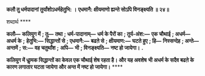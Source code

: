 **कलौ तु धर्मपादानां तुर्यांशोऽधर्महेतुभि: ।** **एधमानै: क्षीयमाणो ह्यन्ते सोऽपि विनङ्क्ष्यति ॥ २४॥** 

शब्दार्थ **** 

**कलौ—** **कलियुग में** **; तु—** **तथा** **; धर्म-पादानाम्—** **धर्म के पैरों का** **; तुर्य-अंश:—** **एक चौथाई** **; अधर्म—** **अधर्म के** **;** **हेतुभि:—** **सिद्धान्तों से** **; एधमानै:—** **बढऩे से** **; क्षीयमाण:—** **घटते हुए** **; हि—** **निस्सन्देह** **; अन्ते—** **अन्तमें** **; स:—** **वह चतुर्थांश** **;** **अपि—** **भी** **; विनङ्क्ष्यति—** **नष्ट हो जायेगा।** **.** 

**कलियुग में धाॢमक सिद्धान्तों का केवल एक चौथाई शेष रहता है। और यह अवशेष** **भी अधर्म के सदैव बढऩे के कारण लगातार घटता जायेगा और अन्त में नष्ट हो जायेगा।** **** 